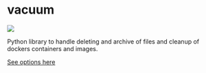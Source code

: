 # vacuum

![](https://github.com/metocean/ops-core/workflows/unittests/badge.svg)

Python library to handle deleting and archive of files and cleanup of dockers containers and images.

[See options here](/example.yaml)
